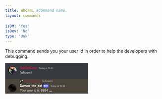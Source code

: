 ```yaml
---
title: Whoami #Command name.
layout: commands

isDM: 'Yes'
isDev: 'No' 
type: 'Unk'
---
```


This command sends you your user id in order to help the developers with debugging.

![Example of the command](/assets/Commands/whoami.png "Example of the command")